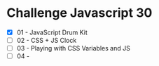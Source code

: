 # Challenge Javascript 30

- [x] 01 - JavaScript Drum Kit 
- [ ] 02 - CSS + JS Clock
- [ ] 03 - Playing with CSS Variables and JS
- [ ] 04 - 
